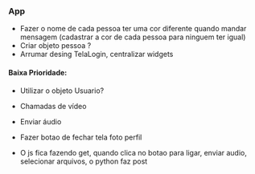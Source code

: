 ### App

- Fazer o nome de cada pessoa ter uma cor diferente quando mandar mensagem (cadastrar a cor de cada pessoa para ninguem ter igual)
- Criar objeto pessoa ?
- Arrumar desing TelaLogin, centralizar widgets


#### Baixa Prioridade:

- Utilizar o objeto Usuario?
- Chamadas de vídeo
- Enviar áudio 

- Fazer botao de fechar tela foto perfil


- O js fica fazendo get, quando clica no botao para ligar, enviar audio, selecionar arquivos, o python faz post
